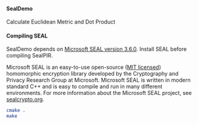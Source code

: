 #### SealDemo

Calculate Euclidean Metric and Dot Product

#### Compiling SEAL

SealDemo depends on [Microsoft SEAL version 3.6.0](https://github.com/microsoft/SEAL/tree/3.6.0). Install SEAL before compiling SealPIR.

Microsoft SEAL is an easy-to-use open-source ([MIT licensed](https://github.com/microsoft/SEAL/blob/main/LICENSE)) homomorphic encryption library developed by the Cryptography and Privacy Research Group at Microsoft. Microsoft SEAL is written in modern standard C++ and is easy to compile and run in many different environments. For more information about the Microsoft SEAL project, see [sealcrypto.org](https://www.microsoft.com/en-us/research/project/microsoft-seal).

```bash
cmake .
make
```



